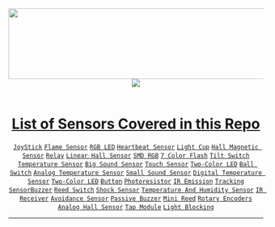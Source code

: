   </div>
<div id="header" align="center" >
  <img src="https://svg-banners.vercel.app/api?type=luminance&text1=Sensor%20Workshop%20🌻&width=900&height=140" width="800" height="140"/>


  </br>
  <a href="https://telegram.me/sanjaybyranna"><img src="https://img.shields.io/badge/Telegram-2CA5E0?style=for-the-badge&logo=telegram&logoColor=white"/>
</div>

</div>
<div id="header" align="center" >
  </br>
  
# List of Sensors Covered in this Repo
[`JoyStick`](https://github.com/Sanjay0302/Sensor-Workshop-/blob/main/Codes/Joystick.md#basic-joystick-program)
[`Flame Sensor`](https://sensorkit.joy-it.net/en/sensors/ky-026)
[`RGB LED`](https://sensorkit.joy-it.net/en/sensors/ky-016)
[`Heartbeat Sensor`](https://sensorkit.joy-it.net/en/sensors/ky-039)
[`Light Cup`](https://github.com/Sanjay0302/Sensor-Workshop-/blob/main/Codes/Light%20Cup.md#light-cup)
[`Hall Magnetic Sensor`](https://github.com/Sanjay0302/Sensor-Workshop-/blob/main/Codes/Hall%20Sensor.md#hall-sensor-digital)
[`Relay`](https://sensorkit.joy-it.net/en/sensors/ky-019)
[`Linear Hall Sensor`](https://github.com/Sanjay0302/Sensor-Workshop-/blob/main/Codes/Hall%20Sensor.md#linear-hall-sensor-analog)
[`SMD RGB`](https://sensorkit.joy-it.net/en/sensors/ky-009)
[`7 Color Flash`](https://sensorkit.joy-it.net/en/sensors/ky-034)
[`Tilt Switch`](https://github.com/Sanjay0302/Sensor-Workshop-/blob/main/Codes/Tilt%20Switch.md#tilt-switch)
[`Temperature Sensor`](https://github.com/Sanjay0302/Sensor-Workshop-/blob/main/Codes/Temperature%20and%20Humidity.md#temprature-sensor-ky001)
[`Big Sound Sensor`](https://sensorkit.joy-it.net/en/sensors/ky-037)
[`Touch Sensor`](https://sensorkit.joy-it.net/en/sensors/ky-036)
[`Two-Color LED`](https://sensorkit.joy-it.net/en/sensors/ky-011)
[`Ball Switch`](https://github.com/Sanjay0302/Sensor-Workshop-/blob/main/Codes/Ball%20Switch.md#ball-switch)
[`Analog Temperature Sensor`](https://github.com/Sanjay0302/Sensor-Workshop-/blob/main/Codes/Temperature%20and%20Humidity.md#analog-temparatur-sensor)
[`Small Sound Sensor`](https://sensorkit.joy-it.net/en/sensors/ky-038)
[`Digital Temperature Sensor`](https://github.com/Sanjay0302/Sensor-Workshop-/blob/main/Codes/Temperature%20and%20Humidity.md#digital-temparatur-sensor)
[`Two-Color LED`](https://sensorkit.joy-it.net/en/sensors/ky-029)
[`Button`](https://sensorkit.joy-it.net/en/sensors/ky-004)
[`Photoresistor`](https://sensorkit.joy-it.net/en/sensors/ky-018)
[`IR Emission`](https://sensorkit.joy-it.net/en/sensors/ky-005)
[`Tracking` ](https://github.com/Sanjay0302/Sensor-Workshop-/blob/main/Codes/Tracking.md#tracking-sensor)
[`SensorBuzzer`](https://sensorkit.joy-it.net/en/sensors/ky-012)
[`Reed Switch`](https://github.com/Sanjay0302/Sensor-Workshop-/blob/main/Codes/Reed%20Switch.md#reed-switch-analog)
[`Shock Sensor`](https://github.com/Sanjay0302/Sensor-Workshop-/blob/main/Codes/Shock%20Sensor.md#shock-sensor)
[`Temperature And Humidity Sensor`](https://github.com/Sanjay0302/Sensor-Workshop-/blob/main/Codes/Temperature%20and%20Humidity.md#temperature-and-humiditysensor)
[`IR Receiver`](https://sensorkit.joy-it.net/en/sensors/ky-022)
[`Avoidance Sensor`](https://github.com/Sanjay0302/Sensor-Workshop-/blob/main/Codes/Avoidance.md#ir-avoidance-sensor)
[`Passive Buzzer`](https://sensorkit.joy-it.net/en/sensors/ky-006)
[`Mini Reed`](https://github.com/Sanjay0302/Sensor-Workshop-/blob/main/Codes/Reed%20Switch.md#mini-reed-switch)
[`Rotary Encoders`](https://sensorkit.joy-it.net/en/sensors/ky-040)
[`Analog Hall Sensor`](https://sensorkit.joy-it.net/en/sensors/ky-035)
[`Tap Module`](https://github.com/Sanjay0302/Sensor-Workshop-/blob/main/Codes/Tap%20Module.md#tap-module)
[`Light Blocking`](https://sensorkit.joy-it.net/en/sensors/ky-010)

</div>

--------------------------
